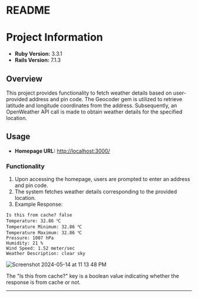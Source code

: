 # README

# Project Information

- **Ruby Version:** 3.3.1
- **Rails Version:** 7.1.3

## Overview

This project provides functionality to fetch weather details based on user-provided address and pin code. The Geocoder gem is utilized to retrieve latitude and longitude coordinates from the address. Subsequently, an OpenWeather API call is made to obtain weather details for the specified location.

## Usage

- **Homepage URL:** [http://localhost:3000/](http://localhost:3000/)

### Functionality

1. Upon accessing the homepage, users are prompted to enter an address and pin code.
2. The system fetches weather details corresponding to the provided location.
3. Example Response:

```
Is this from cache? false
Temperature: 32.86 ℃
Temperature Minimum: 32.86 ℃
Temperature Maximum: 32.86 ℃
Pressure: 1007 hPa
Humidity: 21 %
Wind Speed: 1.52 meter/sec
Weather Description: clear sky
```
![Screenshot 2024-05-14 at 11 13 48 PM](https://github.com/rahulkagr/WeatherApp/assets/43814671/f7e5aa5f-0cd5-43b3-923a-e7b35a4f4adb)


The "Is this from cache?" key is a boolean value indicating whether the response is from cache or not.


---------------------------------------------------------------------------------------------------------------------